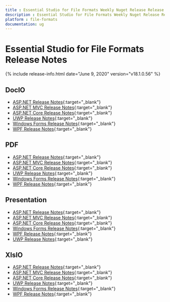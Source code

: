 ```yaml
---
title : Essential Studio for File Formats Weekly Nuget Release Release Notes  
description : Essential Studio for File Formats Weekly Nuget Release Release Notes  
platform : file-formats
documentation: ug
---
```


# Essential Studio for File Formats  Release Notes  

{% include release-info.html date="June 9, 2020" version="v18.1.0.56" %} 

## DocIO

* [ASP.NET Release Notes](/aspnet/release-notes/v18.1.0.56#docio){:target="_blank"}
* [ASP.NET MVC Release Notes](/aspnetmvc/release-notes/v18.1.0.56#docio){:target="_blank"}
* [ASP.NET Core Release Notes](/aspnet-core/release-notes/v18.1.0.56#docio){:target="_blank"}
* [UWP Release Notes](/uwp/release-notes/v18.1.0.56#docio){:target="_blank"}
* [Windows Forms Release Notes](/windowsforms/release-notes/v18.1.0.56#docio){:target="_blank"}
* [WPF Release Notes](/wpf/release-notes/v18.1.0.56#docio){:target="_blank"}


## PDF

* [ASP.NET Release Notes](/aspnet/release-notes/v18.1.0.56#pdf){:target="_blank"}
* [ASP.NET MVC Release Notes](/aspnetmvc/release-notes/v18.1.0.56#pdf){:target="_blank"}
* [ASP.NET Core Release Notes](/aspnet-core/release-notes/v18.1.0.56#pdf){:target="_blank"}
* [UWP Release Notes](/uwp/release-notes/v18.1.0.56#pdf){:target="_blank"}
* [Windows Forms Release Notes](/windowsforms/release-notes/v18.1.0.56#pdf){:target="_blank"}
* [WPF Release Notes](/wpf/release-notes/v18.1.0.56#pdf){:target="_blank"}


## Presentation

* [ASP.NET Release Notes](/aspnet/release-notes/v18.1.0.56#presentation){:target="_blank"}
* [ASP.NET MVC Release Notes](/aspnetmvc/release-notes/v18.1.0.56#presentation){:target="_blank"}
* [ASP.NET Core Release Notes](/aspnet-core/release-notes/v18.1.0.56#presentation){:target="_blank"}
* [Windows Forms Release Notes](/windowsforms/release-notes/v18.1.0.56#presentation){:target="_blank"}
* [WPF Release Notes](/wpf/release-notes/v18.1.0.56#presentation){:target="_blank"}
* [UWP Release Notes](/uwp/release-notes/v18.1.0.56#presentation){:target="_blank"}


## XlsIO

* [ASP.NET Release Notes](/aspnet/release-notes/v18.1.0.56#xlsio){:target="_blank"}
* [ASP.NET MVC Release Notes](/aspnetmvc/release-notes/v18.1.0.56#xlsio){:target="_blank"}
* [ASP.NET Core Release Notes](/aspnet-core/release-notes/v18.1.0.56#xlsio){:target="_blank"}
* [UWP Release Notes](/uwp/release-notes/v18.1.0.56#xlsio){:target="_blank"}
* [Windows Forms Release Notes](/windowsforms/release-notes/v18.1.0.56#xlsio){:target="_blank"}
* [WPF Release Notes](/wpf/release-notes/v18.1.0.56#xlsio){:target="_blank"}